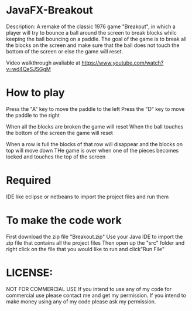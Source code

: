 # JavaFX-Breakout

Description: A remake of the classic 1976 game "Breakout", in which a player will try to bounce a ball around the screen to break blocks whilc keeping the ball bouncing on a paddle. The goal of the game is to break all the blocks on the screen and make sure that the ball does not touch the bottom of the screen or else the game will reset.

Video walkthrough avaliable at https://www.youtube.com/watch?v=wd4QeSJSGgM

# How to play 
Press the "A" key to move the paddle to the left
Press the "D" key to move the paddle to the right 

When all the blocks are broken the game will reset 
When the ball touches the bottom of the screen the game will reset

When a row is full the blocks of that row will disappear and the blocks on top will move down 
THe game is over when one of the pieces becomes locked and touches the top of the screen

# Required 


IDE like eclipse or netbeans to import the project files and run them 


# To make the code work 

First download the zip file "Breakout.zip"
Use your Java IDE to import the zip file that contains all the project files
Then open up the "src" folder and right click on the  file that you would like to run and click"Run File"
  
 
# LICENSE:
NOT FOR COMMERCIAL USE If you intend to use any of my code for commercial use please contact me and get my permission. If you intend to make money using any of my code please ask my permission.
